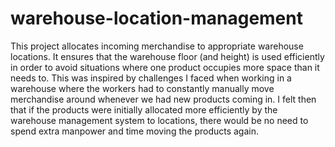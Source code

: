 # warehouse-location-management

This project allocates incoming merchandise to appropriate warehouse locations. It ensures that the warehouse floor (and height) is used efficiently in order to avoid situations where one product occupies more space than it needs to.
This was inspired by challenges I faced when working in a warehouse where the workers had to constantly manually move merchandise around whenever we had new products coming in. I felt then that if the products were initially allocated more efficiently by the warehouse management system to locations, there would be no need to spend extra manpower and time moving the products again.
